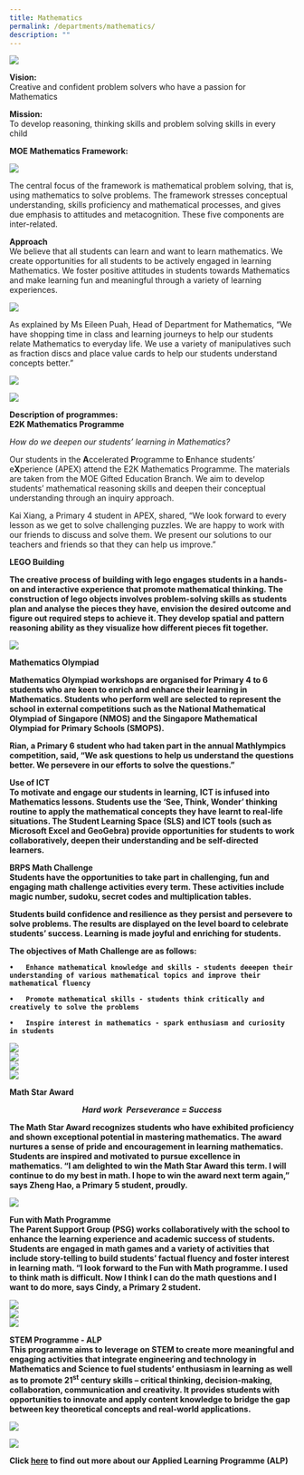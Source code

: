 ```yaml
---
title: Mathematics
permalink: /departments/mathematics/
description: ""
---
```

<img src="/images/Banner-photo.jpg">
<p><strong>Vision:<br></strong>Creative and confident problem solvers who have a passion for Mathematics</p>
<p><strong>Mission:<br></strong>To develop reasoning, thinking skills and problem solving skills in every child</p>
<p><strong>MOE Mathematics Framework:</strong></p>
<img src="/images/Math-Framework.png">
<p>The central focus of the framework is mathematical problem solving, that is, using mathematics to solve problems. The framework stresses conceptual understanding, skills proficiency and mathematical processes, and gives due emphasis to attitudes and metacognition. These five components are inter-related.</p>
<p><strong>Approach<br></strong>We believe that all students can learn and want to learn mathematics. We create opportunities for all students to be actively engaged in learning Mathematics. We foster positive attitudes in students towards Mathematics and make learning fun and meaningful through a variety of learning experiences. </p>
<img src="/images/2023%20Photos/Mathematics/photo%201.jpg">
<p>As explained by Ms Eileen Puah, Head of Department for Mathematics, “We have shopping time in class and learning journeys to help our students relate Mathematics to everyday life. We use a variety of manipulatives such as fraction discs and place value cards to help our students understand concepts better.”</p>
<img src="/images/2023%20Photos/Mathematics/photo%202.jpg">
<p>
<img src="/images/2023%20Photos/Mathematics/photo%203.jpg">

</p><p><strong>Description of programmes:<br></strong><strong>E2K Mathematics Programme</strong></p>
<p><em>How do we deepen our students’ learning in Mathematics?</em></p>
<p>Our students in the&nbsp;<strong>A</strong>ccelerated&nbsp;<strong>P</strong>rogramme to&nbsp;<strong>E</strong>nhance students’ e<strong>X</strong>perience (APEX) attend the E2K Mathematics Programme. The materials are taken from the MOE Gifted Education Branch. We aim to develop students’ mathematical reasoning skills and deepen their conceptual understanding through an inquiry approach.</p>
<p> Kai Xiang, a Primary 4 student in APEX, shared, “We look forward to every lesson as we get to solve challenging puzzles. We are happy to work with our friends to discuss and solve them. We present our solutions to our teachers and friends so that they can help us improve.”</p><p>
	
</p><p><strong>LEGO Building<br>
	
</strong></p><p><strong>The creative process of building with lego engages students in a hands-on and interactive experience that promote mathematical thinking.  The construction of lego objects involves problem-solving skills as students plan and analyse the pieces they have, envision the desired outcome and figure out required steps to achieve it. They develop spatial and pattern reasoning ability as they visualize how different pieces fit together.</strong></p><strong>
	
<img src="/images/2023%20Photos/Mathematics/photo%204.jpg">

<p><strong>Mathematics Olympiad<br></strong></p><p></p><p><strong>Mathematics Olympiad workshops are organised for Primary 4 to 6 students who are keen to enrich and enhance their learning in Mathematics. Students who perform well are selected to represent the school in external competitions such as the National Mathematical Olympiad of Singapore (NMOS) and the Singapore Mathematical Olympiad for Primary Schools (SMOPS).</strong></p><strong>
<p>Rian, a Primary 6 student who had taken part in the annual Mathlympics competition, said, “We ask questions to help us understand the questions better. We persevere in our efforts to solve the questions.”</p>
<p><strong>Use of ICT<br></strong>To motivate and engage our students in learning, ICT is infused into Mathematics lessons. Students use the ‘See, Think, Wonder’ thinking routine to apply the mathematical concepts they have learnt to real-life situations. The Student Learning Space (SLS) and ICT tools (such as Microsoft Excel and GeoGebra) provide opportunities for students to work collaboratively, deepen their understanding and be self-directed learners.</p>

<p><strong>BRPS Math Challenge<br></strong>Students have the opportunities to take part in challenging, fun and engaging math challenge activities every term. These activities include magic number, sudoku, secret codes and multiplication tables. 

Students build confidence and resilience as they persist and persevere to solve problems. The results are displayed on the level board to celebrate students’ success. Learning is made joyful and enriching for students. </p>

The objectives of Math Challenge are as follows:

	•	Enhance mathematical knowledge and skills - students deeepen their understanding of various mathematical topics and improve their mathematical fluency

	•	Promote mathematical skills - students think critically and creatively to solve the problems

	•	Inspire interest in mathematics - spark enthusiasm and curiosity in students
	
<img src="/images/2023%20Photos/Mathematics/photo%206.JPG"><br>
<img src="/images/2023%20Photos/Mathematics/photo%207.jpg"><br>
<img src="/images/2023%20Photos/Mathematics/photo%208.jpeg"><br>
<img src="/images/2023%20Photos/Mathematics/photo%209.jpeg"><br>

<p><strong>Math Star Award</strong></p>
<p style="text-align: center;"><strong><em>Hard work&nbsp;</em><em>&nbsp;Perseverance = Success</em></strong></p>
<p>The Math Star Award recognizes students who have exhibited proficiency and shown exceptional potential in mastering mathematics. The award nurtures a sense of pride and encouragement in learning mathematics. Students are inspired and motivated to pursue excellence in mathematics.
 “I am delighted to win the Math Star Award this term. I will continue to do my best in math. I hope to win the award next term again,” says Zheng Hao, a Primary 5 student, proudly.
</p>
<img src="/images/2023%20Photos/Mathematics/photo%2010.jpg">
	
<p><strong>Fun with Math Programme<br>
	The Parent Support Group (PSG) works collaboratively with the school to enhance the learning experience and academic success of students. Students are engaged in math games and a variety of activities that include story-telling to build students’ factual fluency and foster interest in learning math.
“I look forward to the Fun with Math programme. I used to think math is difficult. Now I think I can do the math questions and I want to do more, says Cindy, a Primary 2 student.

<img src="/images/2023%20Photos/Mathematics/photo%2011.jpg"><br>
<img src="/images/2023%20Photos/Mathematics/photo%2012.jpg"><br>
<img src="/images/2023%20Photos/Mathematics/photo%2013.jpg"><br>

</strong></p><p><strong><strong>STEM Programme - ALP<br></strong>This programme aims to leverage on STEM to create more meaningful and engaging activities that integrate engineering and technology in Mathematics and Science to fuel students’ enthusiasm in learning as well as to promote 21<sup>st</sup>&nbsp;century skills – critical thinking, decision-making, collaboration, communication and creativity. It provides students with opportunities to innovate and apply content knowledge to bridge the gap between key theoretical concepts and real-world applications.</strong></p><strong>
<img src="/images/2023%20Photos/Mathematics/photo%2014.jpg"><br>
	
<img src="/images/2023%20Photos/Mathematics/photo%2015.jpg"><br>

<p>Click&nbsp;<a href="/our-distinctive-programmes/applied-learning-programme-alp/"><strong>here</strong></a>&nbsp;to find out more about our Applied Learning Programme (ALP)</p></strong></strong></strong>
